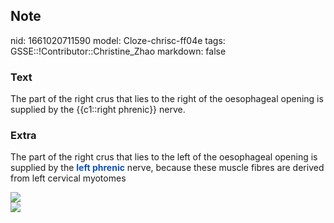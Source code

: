 ## Note
nid: 1661020711590
model: Cloze-chrisc-ff04e
tags: GSSE::!Contributor::Christine_Zhao
markdown: false

### Text
<div>
  The part of the right crus that lies to the right of the
  oesophageal opening is supplied by the {{c1::right phrenic}}
  nerve.
</div>

### Extra
The part of the right crus that lies to the left of the oesophageal
opening is supplied by the <span style="font-weight: bold; color: 
 rgb(15, 82, 186);">left phrenic</span> nerve, because these muscle
fibres are derived from left cervical myotomes
<div><img src=
"Screen%20Shot%202021-06-02%20at%209.48.38%20pm.png"></div><img src="Screen%20Shot%202021-06-02%20at%209.48.38%20pm.png">
